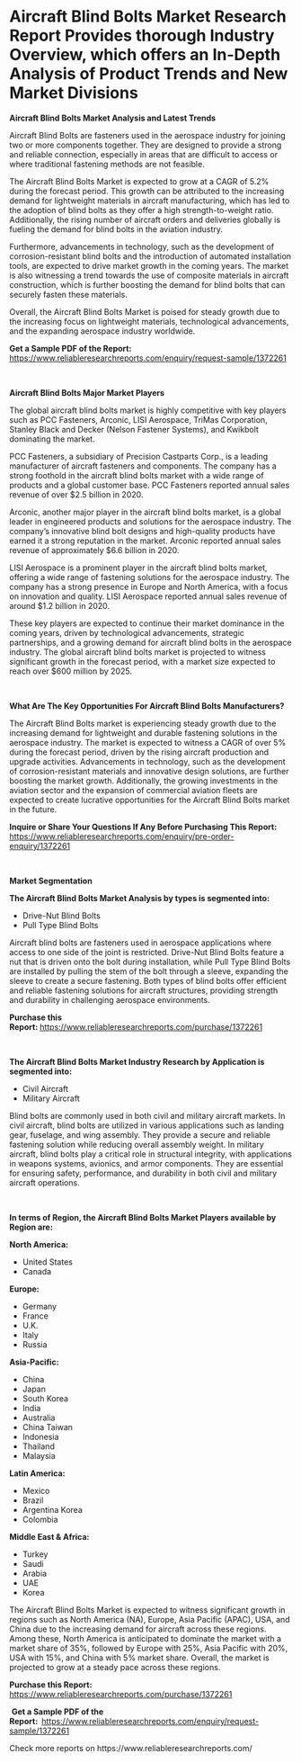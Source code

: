 <p><h1>Aircraft Blind Bolts Market Research Report Provides thorough Industry Overview, which offers an In-Depth Analysis of Product Trends and New Market Divisions</h1></p><p><strong>Aircraft Blind Bolts Market Analysis and Latest Trends</strong></p>
<p><p>Aircraft Blind Bolts are fasteners used in the aerospace industry for joining two or more components together. They are designed to provide a strong and reliable connection, especially in areas that are difficult to access or where traditional fastening methods are not feasible.</p><p>The Aircraft Blind Bolts Market is expected to grow at a CAGR of 5.2% during the forecast period. This growth can be attributed to the increasing demand for lightweight materials in aircraft manufacturing, which has led to the adoption of blind bolts as they offer a high strength-to-weight ratio. Additionally, the rising number of aircraft orders and deliveries globally is fueling the demand for blind bolts in the aviation industry.</p><p>Furthermore, advancements in technology, such as the development of corrosion-resistant blind bolts and the introduction of automated installation tools, are expected to drive market growth in the coming years. The market is also witnessing a trend towards the use of composite materials in aircraft construction, which is further boosting the demand for blind bolts that can securely fasten these materials.</p><p>Overall, the Aircraft Blind Bolts Market is poised for steady growth due to the increasing focus on lightweight materials, technological advancements, and the expanding aerospace industry worldwide.</p></p>
<p><strong>Get a Sample PDF of the Report:&nbsp;</strong> <a href="https://www.reliableresearchreports.com/enquiry/request-sample/1372261">https://www.reliableresearchreports.com/enquiry/request-sample/1372261</a></p>
<p>&nbsp;</p>
<p><strong>Aircraft Blind Bolts Major Market Players</strong></p>
<p><p>The global aircraft blind bolts market is highly competitive with key players such as PCC Fasteners, Arconic, LISI Aerospace, TriMas Corporation, Stanley Black and Decker (Nelson Fastener Systems), and Kwikbolt dominating the market.</p><p>PCC Fasteners, a subsidiary of Precision Castparts Corp., is a leading manufacturer of aircraft fasteners and components. The company has a strong foothold in the aircraft blind bolts market with a wide range of products and a global customer base. PCC Fasteners reported annual sales revenue of over $2.5 billion in 2020.</p><p>Arconic, another major player in the aircraft blind bolts market, is a global leader in engineered products and solutions for the aerospace industry. The company’s innovative blind bolt designs and high-quality products have earned it a strong reputation in the market. Arconic reported annual sales revenue of approximately $6.6 billion in 2020.</p><p>LISI Aerospace is a prominent player in the aircraft blind bolts market, offering a wide range of fastening solutions for the aerospace industry. The company has a strong presence in Europe and North America, with a focus on innovation and quality. LISI Aerospace reported annual sales revenue of around $1.2 billion in 2020.</p><p>These key players are expected to continue their market dominance in the coming years, driven by technological advancements, strategic partnerships, and a growing demand for aircraft blind bolts in the aerospace industry. The global aircraft blind bolts market is projected to witness significant growth in the forecast period, with a market size expected to reach over $600 million by 2025.</p></p>
<p>&nbsp;</p>
<p><strong>What Are The Key Opportunities For Aircraft Blind Bolts Manufacturers?</strong></p>
<p><p>The Aircraft Blind Bolts market is experiencing steady growth due to the increasing demand for lightweight and durable fastening solutions in the aerospace industry. The market is expected to witness a CAGR of over 5% during the forecast period, driven by the rising aircraft production and upgrade activities. Advancements in technology, such as the development of corrosion-resistant materials and innovative design solutions, are further boosting the market growth. Additionally, the growing investments in the aviation sector and the expansion of commercial aviation fleets are expected to create lucrative opportunities for the Aircraft Blind Bolts market in the future.</p></p>
<p><strong>Inquire or Share Your Questions If Any Before Purchasing This Report:</strong> <a href="https://www.reliableresearchreports.com/enquiry/pre-order-enquiry/1372261">https://www.reliableresearchreports.com/enquiry/pre-order-enquiry/1372261</a></p>
<p>&nbsp;</p>
<p><strong>Market Segmentation</strong></p>
<p><strong>The Aircraft Blind Bolts Market Analysis by types is segmented into:</strong></p>
<p><ul><li>Drive-Nut Blind Bolts</li><li>Pull Type Blind Bolts</li></ul></p>
<p><p>Aircraft blind bolts are fasteners used in aerospace applications where access to one side of the joint is restricted. Drive-Nut Blind Bolts feature a nut that is driven onto the bolt during installation, while Pull Type Blind Bolts are installed by pulling the stem of the bolt through a sleeve, expanding the sleeve to create a secure fastening. Both types of blind bolts offer efficient and reliable fastening solutions for aircraft structures, providing strength and durability in challenging aerospace environments.</p></p>
<p><strong>Purchase this Report:&nbsp;</strong><a href="https://www.reliableresearchreports.com/purchase/1372261">https://www.reliableresearchreports.com/purchase/1372261</a></p>
<p>&nbsp;</p>
<p><strong>The Aircraft Blind Bolts Market Industry Research by Application is segmented into:</strong></p>
<p><ul><li>Civil Aircraft</li><li>Military Aircraft</li></ul></p>
<p><p>Blind bolts are commonly used in both civil and military aircraft markets. In civil aircraft, blind bolts are utilized in various applications such as landing gear, fuselage, and wing assembly. They provide a secure and reliable fastening solution while reducing overall assembly weight. In military aircraft, blind bolts play a critical role in structural integrity, with applications in weapons systems, avionics, and armor components. They are essential for ensuring safety, performance, and durability in both civil and military aircraft operations.</p></p>
<p>&nbsp;</p>
<p><strong>In terms of Region, the Aircraft Blind Bolts Market Players available by Region are:</strong></p>
<p>
    <p> <strong> North America: </strong>
        <ul>
            <li>United States</li>
            <li>Canada</li>
        </ul>
        </p> 
    <p> <strong> Europe: </strong>
        <ul>
            <li>Germany</li>
            <li>France</li>
            <li>U.K.</li>
            <li>Italy</li>
            <li>Russia</li>
        </ul>
        </p> 
    <p> <strong> Asia-Pacific: </strong>
        <ul>
            <li>China</li>
            <li>Japan</li>
            <li>South Korea</li>
            <li>India</li>
            <li>Australia</li>
            <li>China Taiwan</li>
            <li>Indonesia</li>
            <li>Thailand</li>
            <li>Malaysia</li>
        </ul>
        </p> 
    <p> <strong> Latin America: </strong>
        <ul>
            <li>Mexico</li>
            <li>Brazil</li>
            <li>Argentina Korea</li>
            <li>Colombia</li>
        </ul>
        </p> 
    <p> <strong> Middle East & Africa: </strong>
        <ul>
            <li>Turkey</li>
            <li>Saudi</li>
            <li>Arabia</li>
            <li>UAE</li>
            <li>Korea</li>
        </ul>
    </p>
    </p>
<p><p>The Aircraft Blind Bolts Market is expected to witness significant growth in regions such as North America (NA), Europe, Asia Pacific (APAC), USA, and China due to the increasing demand for aircraft across these regions. Among these, North America is anticipated to dominate the market with a market share of 35%, followed by Europe with 25%, Asia Pacific with 20%, USA with 15%, and China with 5% market share. Overall, the market is projected to grow at a steady pace across these regions.</p></p>
<p><strong>Purchase this Report: </strong><a href="https://www.reliableresearchreports.com/purchase/1372261">https://www.reliableresearchreports.com/purchase/1372261</a></p>
<p>&nbsp;<strong>Get a Sample PDF of the Report:&nbsp;&nbsp;</strong><a href="https://www.reliableresearchreports.com/enquiry/request-sample/1372261">https://www.reliableresearchreports.com/enquiry/request-sample/1372261</a></p>
<p><strong></strong></p>
<p>Check more reports on https://www.reliableresearchreports.com/</p>